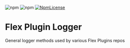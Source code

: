 ![npm](https://img.shields.io/npm/v/flex-plugins-logger.svg?style=flat-square)
![npm](https://img.shields.io/npm/dt/flex-plugins-logger.svg?style=flat-square)
[![NpmLicense](https://img.shields.io/npm/l/flex-plugins-logger.svg?style=flat-square)](./LICENSE)

# Flex Plugin Logger

General logger methods used by various Flex Plugins repos
